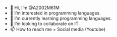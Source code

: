 - 👋 Hi, I’m @A2002M61M
- 👀 I’m interested in programming languages.
- 🌱 I’m currently learning programming languages.
- 💞️ I’m looking to collaborate on IT.
- 📫 How to reach me = Social media (Youtube)

<!---
A2002M61M/A2002M61M is a ✨ special ✨ repository because its `README.md` (this file) appears on your GitHub profile.
You can click the Preview link to take a look at your changes.
--->
